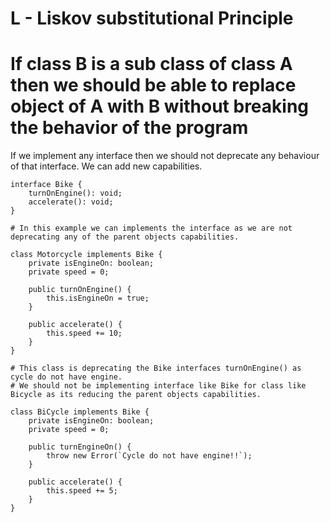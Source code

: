 # L - Liskov substitutional Principle

# If class B is a sub class of class A then we should be able to replace object of A with B without breaking the behavior of the program

If we implement any interface then we should not deprecate any behaviour of that interface. We can add new capabilities.

```
interface Bike {
    turnOnEngine(): void;
    accelerate(): void;
}

# In this example we can implements the interface as we are not deprecating any of the parent objects capabilities.

class Motorcycle implements Bike {
    private isEngineOn: boolean;
    private speed = 0;

    public turnOnEngine() {
        this.isEngineOn = true;
    }

    public accelerate() {
        this.speed += 10;
    }
}

# This class is deprecating the Bike interfaces turnOnEngine() as cycle do not have engine.
# We should not be implementing interface like Bike for class like Bicycle as its reducing the parent objects capabilities.

class BiCycle implements Bike {
    private isEngineOn: boolean;
    private speed = 0;

    public turnEngineOn() {
        throw new Error(`Cycle do not have engine!!`);
    }

    public accelerate() {
        this.speed += 5;
    }
}

```
